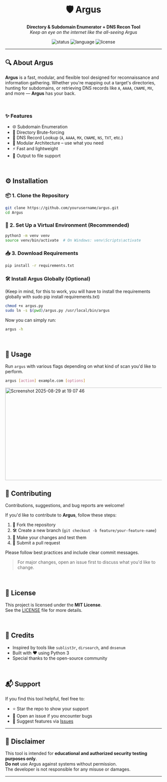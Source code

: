 <h1 align="center">🛡️ Argus</h1>
<p align="center">
  <strong>Directory & Subdomain Enumerator + DNS Recon Tool</strong><br>
  <em>Keep an eye on the internet like the all-seeing Argus</em>
</p>

<p align="center">
  <img src="https://img.shields.io/badge/status-active-brightgreen" alt="status">
  <img src="https://img.shields.io/badge/language-python-blue" alt="language">
  <img src="https://img.shields.io/badge/license-MIT-lightgrey" alt="license">
</p>

---

## 🔍 About Argus

**Argus** is a fast, modular, and flexible tool designed for reconnaissance and information gathering. Whether you're mapping out a target's directories, hunting for subdomains, or retrieving DNS records like `A`, `AAAA`, `CNAME`, `MX`, and more — **Argus** has your back.

<br>

### ✨ Features

- 🌐 Subdomain Enumeration 
- 📁 Directory Brute-forcing 
- 📄 DNS Record Lookup (`A`, `AAAA`, `MX`, `CNAME`, `NS`, `TXT`, etc.)
- 🧩 Modular Architecture – use what you need
- ⚡ Fast and lightweight
- 💾 Output to file support

<br>

## ⚙️ Installation

### 📦 1. Clone the Repository

```bash
git clone https://github.com/yourusername/argus.git
cd Argus
```

### 🐍 2. Set Up a Virtual Environment (Recommended)

```bash
python3 -m venv venv
source venv/bin/activate  # On Windows: venv\Scripts\activate
```

### 📥 3. Download Requirements

```bash
pip install -r requirements.txt
```

### 🛠️ Install Argus Globally (Optional)

(Keep in mind, for this to work, you will have to install the requirements globally with sudo pip install requirements.txt)
```bash
chmod +x argus.py
sudo ln -s $(pwd)/argus.py /usr/local/bin/argus
```

Now you can simply run:
```bash
argus -h
```

<br>

## 🚀 Usage

Run `argus` with various flags depending on what kind of scan you'd like to perform.

```bash
argus [action] example.com [options]
```

<img width="869" height="297" alt="Screenshot 2025-08-29 at 19 07 46" src="https://github.com/user-attachments/assets/c9ca7cf1-ec0b-4c4b-9bec-524c1e3c7ab8" />

<br>

## 🤝 Contributing

Contributions, suggestions, and bug reports are welcome!

If you'd like to contribute to **Argus**, follow these steps:

1. 🍴 Fork the repository
2. 🛠️ Create a new branch (`git checkout -b feature/your-feature-name`)
3. 🧪 Make your changes and test them
4. 📩 Submit a pull request

Please follow best practices and include clear commit messages.

> For major changes, open an issue first to discuss what you'd like to change.

<br>

## 📄 License

This project is licensed under the **MIT License**.  
See the [LICENSE](LICENSE) file for more details.

<br>

## 🙏 Credits

- Inspired by tools like `sublist3r`, `dirsearch`, and `dnsenum`
- Built with ❤️ using Python 3
- Special thanks to the open-source community

<br>

## 📬 Support

If you find this tool helpful, feel free to:

- ⭐ Star the repo to show your support
- 🐞 Open an issue if you encounter bugs
- 🧠 Suggest features via [Issues](../../issues)

---

## 📌 Disclaimer

This tool is intended for **educational and authorized security testing purposes only**.  
**Do not** use Argus against systems without permission.  
The developer is not responsible for any misuse or damages.

---





